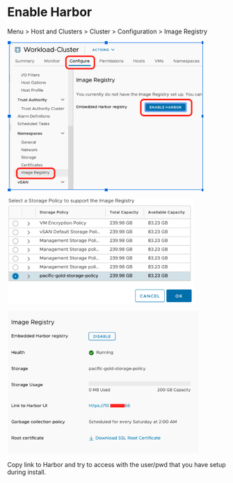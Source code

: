 # Enable Harbor

Menu > Host and Clusters > Cluster > Configuration > Image Registry


![](../.././images/harbor1.png)

![](../.././images/harbor2.png)

![](../.././images/harbor3.png)

Copy link to Harbor and try to access with the user/pwd that you have setup during install.
